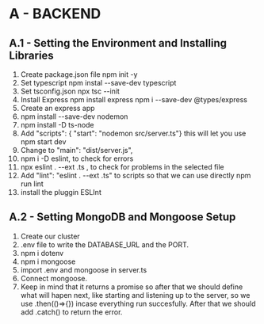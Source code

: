 # A - BACKEND

## A.1 - Setting the Environment and Installing Libraries

1. Create package.json file
   npm init -y
2. Set typescript
   npm instal --save-dev typescript
3. Set tsconfig.json
   npx tsc --init
4. Install Express
   npm install express
   npm i --save-dev @types/express
5. Create an express app
6. npm install --save-dev nodemon
7. npm install -D ts-node
8. Add "scripts": {
   "start": "nodemon src/server.ts"}
   this will let you use npm start dev
9. Change to "main": "dist/server.js",
10. npm i -D eslint, to check for errors
11. npx eslint . --ext .ts , to check for problems in the selected file
12. Add "lint": "eslint . --ext .ts" to scripts so that we can use directly npm run lint
13. install the pluggin ESLInt

## A.2 - Setting MongoDB and Mongoose Setup

1. Create our cluster
2. .env file to write the DATABASE_URL and the PORT.
3. npm i dotenv
4. npm i mongoose
5. import .env and mongoose in server.ts
6. Connect mongoose.
7. Keep in mind that it returns a promise so after that we should define what will hapen next, like starting and listening up to the server, so we use .then(()=>{}) incase everything run succesfully. After that we should add .catch() to return the error.
